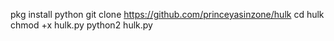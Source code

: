 pkg install python
git clone https://github.com/princeyasinzone/hulk
cd hulk
chmod +x hulk.py
python2 hulk.py
